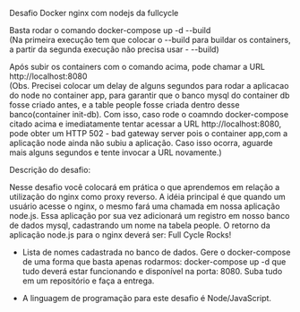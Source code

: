 Desafio Docker nginx com nodejs da fullcycle

Basta rodar o comando docker-compose up -d --build <br/>(Na primeira execução tem que colocar o --build para buildar os containers, a partir da segunda execução não precisa usar - --build)

Após subir os containers com o comando acima, pode chamar a URL http://localhost:8080 <br/>(Obs. Precisei colocar um delay de alguns segundos para rodar a aplicacao do node no container app, para garantir que o banco mysql do container db fosse criado antes, e a table people fosse criada dentro desse banco(container init-db). Com isso, caso rode o coamndo docker-compose citado acima e imediatamente tentar acessar a URL http://localhost:8080, pode obter um HTTP 502 - bad gateway server pois o container app,com a aplicação node ainda não subiu a aplicação. Caso isso ocorra, aguarde mais alguns segundos e tente invocar a URL novamente.)

Descrição do desafio:

Nesse desafio você colocará em prática o que aprendemos em relação a utilização do nginx como proxy reverso. A idéia principal é que quando um usuário acesse o nginx, o mesmo fará uma chamada em nossa aplicação node.js. Essa aplicação por sua vez adicionará um registro em nosso banco de dados mysql, cadastrando um nome na tabela people.
O retorno da aplicação node.js para o nginx deverá ser:
Full Cycle Rocks!
- Lista de nomes cadastrada no banco de dados.
Gere o docker-compose de uma forma que basta apenas rodarmos: docker-compose up -d que tudo deverá estar funcionando e disponível na porta: 8080.
Suba tudo em um repositório e faça a entrega.
* A linguagem de programação para este desafio é Node/JavaScript.
